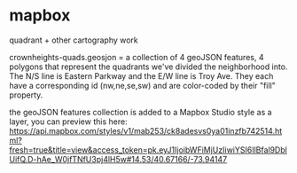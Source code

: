 # mapbox
quadrant + other cartography work

crownheights-quads.geosjon = a collection of 4 geoJSON features, 4 polygons that represent the quadrants we've divided the neighborhood into.  The N/S line is Eastern Parkway and the E/W line is Troy Ave. They each have a corresponding id (nw,ne,se,sw) and are color-coded by their "fill" property. 

the geoJSON features collection is added to a Mapbox Studio style as a layer, you can preview this here: https://api.mapbox.com/styles/v1/mab253/ck8adesvs0ya01inzfb742514.html?fresh=true&title=view&access_token=pk.eyJ1IjoibWFiMjUzIiwiYSI6IlBfal9DblUifQ.D-hAe_W0jfTNfU3pj4lH5w#14.53/40.67166/-73.94147

